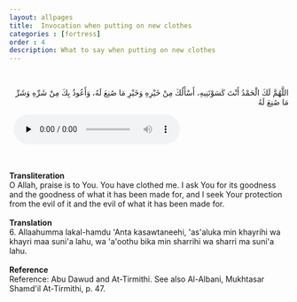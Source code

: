 ```yaml
---
layout: allpages
title:  Invocation when putting on new clothes
categories : [fortress]
order : 4
description: What to say when putting on new clothes
---
```


&nbsp;
<div class="arabictext" dir="RTL">

اللَّهُمَّ لَكَ الْحَمْدُ أَنْتَ كَسَوْتَنِيهِ، أَسْأَلُكَ مِنْ خَيْرِهِ وَخَيْرِ مَا صُنِعَ لَهُ، وَأَعُوذُ بِكَ مِنْ شَرِّهِ وَشَرِّ مَا صُنِعَ لَهُ

</div>
&nbsp;

<audio controls  preload="none">
  <source src="{{ site.baseurl }}/audio/fortress/6.mp3" type="audio/mpeg">
Your browser does not support the audio element.
</audio>

&nbsp;
<div class="duaextra" tabindex="0">
<div><strong>Transliteration</strong></div>
<div class="extra">O Allah, praise is to You. You have clothed me. I ask You for its goodness and the goodness of what it has been made for, and I seek Your protection from the evil of it and the evil of what it has been made for.</div>
</div>
&nbsp;
<div class="duaextra" tabindex="0">
<div><strong>Translation</strong></div>
<div class="extra">6. Allaahumma lakal-hamdu 'Anta kasawtaneehi, 'as'aluka min khayrihi wa khayri maa suni'a lahu, wa 'a'oothu bika min sharrihi wa sharri ma suni'a lahu.</div>
</div>
&nbsp;
<div class="duaextra" tabindex="0">
<div><strong>Reference</strong></div>
<div class="extra">Reference: Abu Dawud and At-Tirmithi. See also Al-Albani, Mukhtasar Shamd'il At-Tirmithi, p. 47.</div>
</div>